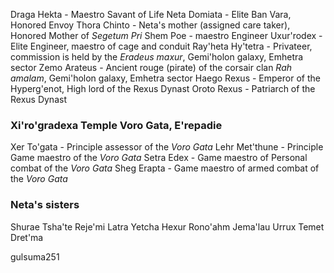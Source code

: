 Draga Hekta        - Maestro Savant of Life
Neta Domiata       - Elite Ban Vara, Honored Envoy
Thora Chinto       - Neta's mother (assigned care taker), Honored Mother of _Segetum Pri_
Shem Poe           - maestro Engineer
Uxur'rodex         - Elite Engineer, maestro of cage and conduit
Ray'heta Hy'tetra  - Privateer, commission is held by the _Eradeus maxur_, Gemi'holon galaxy, Emhetra sector
Zemo Arateus       - Ancient rouge (pirate) of the corsair clan _Rah amalam_, Gemi'holon galaxy, Emhetra sector
Haego Rexus        - Emperor of the Hyperg'enot, High lord of the Rexus Dynast
Oroto Rexus        - Patriarch of the Rexus Dynast

### Xi'ro'gradexa Temple Voro Gata, E'repadie

Xer To'gata     - Principle assessor of the _Voro Gata_
Lehr Met'thune  - Principle Game maestro of the _Voro Gata_
Setra Edex      - Game maestro of Personal combat of the _Voro Gata_
Sheg Erapta     - Game maestro of armed combat of the _Voro Gata_


### Neta's sisters

Shurae
Tsha'te
Reje'mi
Latra
Yetcha
Hexur
Rono'ahm
Jema'lau
Urrux
Temet
Dret'ma

gulsuma251
